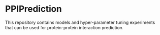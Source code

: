 # PPIPrediction
This repository contains models and hyper-parameter tuning experiments that can be used for protein-protein interaction prediction. 

